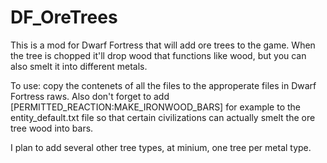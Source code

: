 # DF_OreTrees
This is a mod for Dwarf Fortress that will add ore trees to the game.
When the tree is chopped it'll drop wood that functions like wood, but you can also smelt it into different metals.




To use: copy the contenets of all the files to the approperate files in Dwarf Fortress raws.
Also don't forget to add [PERMITTED_REACTION:MAKE_IRONWOOD_BARS] for example to the entity_default.txt file so that certain civilizations can actually smelt the ore tree wood into bars.




I plan to add several other tree types, at minium, one tree per metal type.
